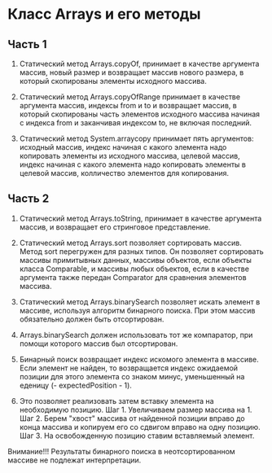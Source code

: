 # Класс Arrays и его методы

## Часть 1 

1. Статический метод Arrays.copyOf, принимает в качестве аргумента массив,
   новый размер и возвращает массив нового размера, в который скопированы элементы исходного массива.

2. Статический метод Arrays.copyOfRange принимает в качестве аргумента массив, индексы from и to и
   возвращает массив, в который скопированы часть элементов исходного массива начиная с индекса from и
   заканчивая индексом to, не включая последний.

3. Статический метод System.arraycopy принимает пять аргументов: исходный массив, индекс начиная
   с какого элемента надо копировать элементы из исходного массива, целевой массив, индекс начиная
   с какого элемента надо копировать элементы в целевой массив, колличество элементов для копирования.

## Часть 2

1. Статический метод Arrays.toString, принимает в качестве аргумента массив, 
и возвращает его стринговое представление.

2. Статический метод Arrays.sort позволяет сортировать массив. Метод sort перегружен для разных типов. 
Он позволяет сортировать массивы примитывных данных, массивы объектов, если объекты класса Comparable, 
и массивы любых объектов, если в качестве аргумента также передан Comparator для сравнения элементов массива.

3. Статический метод Arrays.binarySearch позволяет искать элемент в массиве, используя алгоритм бинарного поиска. 
При этом массив обязательно должен быть отсортирован. 

4. Arrays.binarySearch должен использовать тот же компаратор, при помощи которого массив был отсортирован. 

5. Бинарный поиск возвращает индекс искомого элемента в массиве. 
Если элемент не найден, то возвращается индекс ожидаемой позиции для этого элемента со знаком минус, 
уменьшенный на еденицу (- expectedPosition - 1). 

6. Это позволяет реализовать затем вставку элемента на необходимую позицию.
Шаг 1. Увеличиваем размер массива на 1.
Шаг 2. Берем "хвост" массива от найденной позиции вправо до конца массива и копируем его со сдвигом
вправо на одну позицию.
Шаг 3. На освобожденную позицию ставим вставляемый элемент.

Внимание!!!
Результаты бинарного поиска в неотсортированном массиве не подлежат интерпретации.
